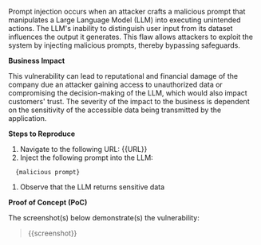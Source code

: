 Prompt injection occurs when an attacker crafts a malicious prompt that manipulates a Large Language Model (LLM) into executing unintended actions. The LLM's inability to distinguish user input from its dataset influences the output it generates. This flaw allows attackers to exploit the system by injecting malicious prompts, thereby bypassing safeguards.

**Business Impact**

This vulnerability can lead to reputational and financial damage of the company due an attacker gaining access to unauthorized data or compromising the decision-making of the LLM, which would also impact customers' trust. The severity of the impact to the business is dependent on the sensitivity of the accessible data being transmitted by the application.

**Steps to Reproduce**

1. Navigate to the following URL: {{URL}}
1. Inject the following prompt into the LLM:

```prompt
  {malicious prompt}
```

1. Observe that the LLM returns sensitive data

**Proof of Concept (PoC)**

The screenshot(s) below demonstrate(s) the vulnerability:
>
> {{screenshot}}